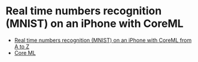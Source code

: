 # Real time numbers recognition (MNIST) on an iPhone with CoreML

- [Real time numbers recognition (MNIST) on an iPhone with CoreML from A to Z](https://www.liip.ch/en/blog/numbers-recognition-mnist-on-an-iphone-with-coreml-from-a-to-z?utm_medium=email&utm_source=topic+optin&utm_campaign=awareness&utm_content=20181107+data+nl&mkt_tok=eyJpIjoiWWprek16UXdOV0UwT1RReSIsInQiOiJRb3ZkK2YyZU9ZTldYaHhlTUdSTkVTR3M5QlhpRDJHdUtsTnEzUjJ0R0pydUdFMVwvOVl1NmFQd1wvN3AyUldPQkM3VHZURWJxTHVKKzV3eWpVNG1Ea3l4Z1JlWW9rRXd1ekhIYzljZll4dHlMeTd0dkt0djZQckU0cHorVVZEZWNCIn0%3D)
- [Core ML](https://developer.apple.com/documentation/coreml)
